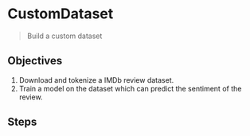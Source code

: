 # CustomDataset
> Build a custom dataset

## Objectives
1. Download and tokenize a IMDb review dataset.
2. Train a model on the dataset which can predict the 
sentiment of the review.

## Steps

